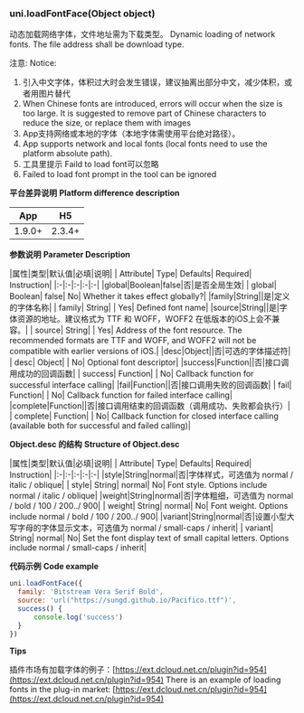 ### uni.loadFontFace(Object object)

动态加载网络字体，文件地址需为下载类型。
Dynamic loading of network fonts. The file address shall be download type.

注意: 
Notice:

1. 引入中文字体，体积过大时会发生错误，建议抽离出部分中文，减少体积，或者用图片替代
1. When Chinese fonts are introduced, errors will occur when the size is too large. It is suggested to remove part of Chinese characters to reduce the size, or replace them with images
2. App支持网络或本地的字体（本地字体需使用平台绝对路径）。
2. App supports network and local fonts (local fonts need to use the platform absolute path).
3. 工具里提示 Faild to load font可以忽略
3. Failed to load font prompt in the tool can be ignored

**平台差异说明**
**Platform difference description**

|App|H5|
|:-:|:-:|
|1.9.0+|2.3.4+|

**参数说明**
**Parameter Description**

|属性|类型|默认值|必填|说明|
| Attribute| Type| Defaults| Required| Instruction|
|:-|:-|:-|:-|:-|
|global|Boolean|false|否|是否全局生效|
| global| Boolean| false| No| Whether it takes effect globally?|
|family|String||是|定义的字体名称|
| family| String| | Yes| Defined font name|
|source|String||是|字体资源的地址。建议格式为 TTF 和 WOFF，WOFF2 在低版本的iOS上会不兼容。|
| source| String| | Yes| Address of the font resource. The recommended formats are TTF and WOFF, and WOFF2 will not be compatible with earlier versions of iOS.|
|desc|Object||否|可选的字体描述符|
| desc| Object| | No| Optional font descriptor|
|success|Function||否|接口调用成功的回调函数|
| success| Function| | No| Callback function for successful interface calling|
|fail|Function||否|接口调用失败的回调函数|
| fail| Function| | No| Callback function for failed interface calling|
|complete|Function||否|接口调用结束的回调函数（调用成功、失败都会执行）|
| complete| Function| | No| Callback function for closed interface calling (available both for successful and failed calling)|

**Object.desc 的结构**
**Structure of Object.desc**

|属性|类型|默认值|必填|说明|
| Attribute| Type| Defaults| Required| Instruction|
|:-|:-|:-|:-|:-|
|style|String|normal|否|字体样式，可选值为 normal / italic / oblique|
| style| String| normal| No| Font style. Options include normal / italic / oblique|
|weight|String|normal|否|字体粗细，可选值为 normal / bold / 100 / 200../ 900|
| weight| String| normal| No| Font weight. Options include normal / bold / 100 / 200../ 900|
|variant|String|normal|否|设置小型大写字母的字体显示文本，可选值为 normal / small-caps / inherit|
| variant| String| normal| No| Set the font display text of small capital letters. Options include normal / small-caps / inherit|

**代码示例**
**Code example**

```javascript
uni.loadFontFace({
  family: 'Bitstream Vera Serif Bold',
  source: 'url("https://sungd.github.io/Pacifico.ttf")',
  success() {
	  console.log('success')
  }
})
```

**Tips**

插件市场有加载字体的例子：[https://ext.dcloud.net.cn/plugin?id=954](https://ext.dcloud.net.cn/plugin?id=954)
There is an example of loading fonts in the plug-in market: [https://ext.dcloud.net.cn/plugin?id=954](https://ext.dcloud.net.cn/plugin?id=954)
